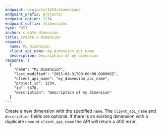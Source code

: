 ```yaml
---
endpoint: projects/1234/dimensions
endpoint_prefix: projects/
endpoint_option: 1234
endpoint_suffix: /dimensions
type: POST
anchor: create-dimension
title: Create a dimension
request:
  name: My Dimension
  client_api_name: my_dimension_api_name
  description: Description of my dimension
response: |
  {
    "name": "My Dimension", 
    "last_modified": "2015-01-01T00:00:00.000000Z", 
    "client_api_name": "my_dimension_api_name", 
    "project_id": 1234, 
    "id": 5678,
    "description": "Description of my dimension"
  }
---
```

Create a new dimension with the specified `name`. The `client_api_name` and `description` fields are optional. If there is an existing dimension with a duplicate `name` or `client_api_name` the API will return a 400 error.
